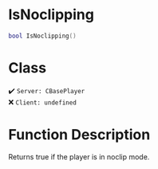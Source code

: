 # IsNoclipping
```lua
bool IsNoclipping()
```
# Class
✔️ `Server: CBasePlayer`  
❌ `Client: undefined`  

# Function Description
Returns true if the player is in noclip mode.
